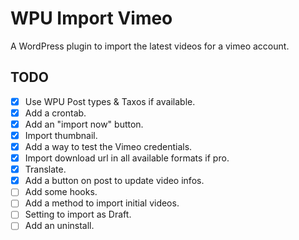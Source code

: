 # WPU Import Vimeo

A WordPress plugin to import the latest videos for a vimeo account.


TODO
---

* [x] Use WPU Post types & Taxos if available.
* [x] Add a crontab.
* [x] Add an "import now" button.
* [x] Import thumbnail.
* [x] Add a way to test the Vimeo credentials.
* [x] Import download url in all available formats if pro.
* [x] Translate.
* [x] Add a button on post to update video infos.
* [ ] Add some hooks.
* [ ] Add a method to import initial videos.
* [ ] Setting to import as Draft.
* [ ] Add an uninstall.
